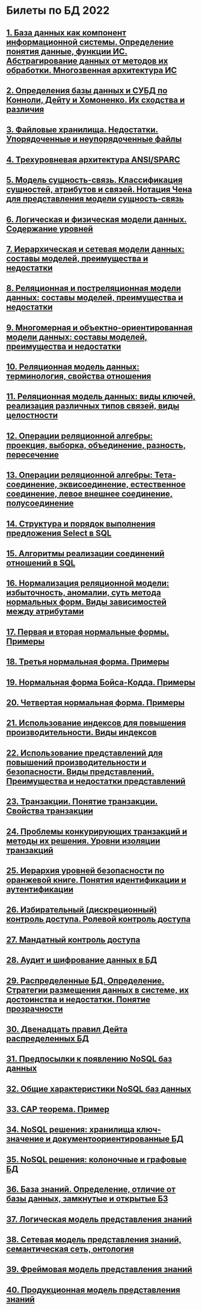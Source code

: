 # Билеты по БД 2022

## [1. База данных как компонент информационной системы. Определение понятия данные, функции ИС. Абстрагирование данных от методов их обработки. Многозвенная архитектура ИС](../exam/Question_1.md)

## [2. Определения базы данных и СУБД по Конноли, Дейту и Хомоненко. Их сходства и различия](../exam/Question_2.md)

## [3. Файловые хранилища. Недостатки. Упорядоченные и неупорядоченные файлы](../exam/Question_3.md)

## [4. Трехуровневая архитектура ANSI/SPARC](../exam/Question_4.md)

## [5. Модель сущность-связь. Классификация сущностей, атрибутов и связей. Нотация Чена для представления модели сущность-связь](../exam/Question_5.md)

## [6. Логическая и физическая модели данных. Содержание уровней](../exam/Question_6.md)

## [7. Иерархическая и сетевая модели данных: составы моделей, преимущества и недостатки](../exam/Question_7.md)

## [8. Реляционная и постреляционная модели данных: составы моделей, преимущества и недостатки](../exam/Question_8.md)

## [9. Многомерная и объектно-ориентированная модели данных: составы моделей, преимущества и недостатки](../exam/Question_9.md)

## [10. Реляционная модель данных: терминология, свойства отношения](../exam/Question_10.md)

## [11. Реляционная модель данных: виды ключей, реализация различных типов связей, виды целостности](../exam/Question_11.md)

## [12. Операции реляционной алгебры: проекция, выборка, объединение, разность, пересечение](../exam/Question_12.md)

## [13. Операции реляционной алгебры: Тета-соединение, эквисоединение, естественное соединение, левое внешнее соединение, полусоединение](../exam/Question_13.md)

## [14. Структура и порядок выполнения предложения Select в SQL](../exam/Question_14.md)

## [15. Алгоритмы реализации соединений отношений в SQL](../exam/Question_15.md)

## [16. Нормализация реляционной модели: избыточность, аномалии, суть метода нормальных форм. Виды зависимостей между атрибутами](../exam/Question_16.md)

## [17. Первая и вторая нормальные формы. Примеры](../exam/Question_17.md)

## [18. Третья нормальная форма. Примеры](../exam/Question_18.md)

## [19. Нормальная форма Бойса-Кодда. Примеры](../exam/Question_19.md)

## [20. Четвертая нормальная форма. Примеры](../exam/Question_20.md)

## [21. Использование индексов для повышения производительности. Виды индексов](../exam/Question_21.md)

## [22. Использование представлений для повышений производительности и безопасности. Виды представлений. Преимущества и недостатки представлений](../exam/Question_22.md)

## [23. Транзакции. Понятие транзакции. Свойства транзакции](../exam/Question_23.md)

## [24. Проблемы конкурирующих транзакций и методы их решения. Уровни изоляции транзакций](../exam/Question_24.md)

## [25. Иерархия уровней безопасности по оранжевой книге. Понятия идентификации и аутентификации](../exam/Question_25.md)

## [26. Избирательный (дискреционный) контроль доступа. Ролевой контроль доступа](../exam/Question_26.md)

## [27. Мандатный контроль доступа](../exam/Question_27.md)

## [28. Аудит и шифрование данных в БД](../exam/Question_28.md)

## [29. Распределенные БД. Определение. Стратегии размещения данных в системе, их достоинства и недостатки. Понятие прозрачности](../exam/Question_29.md)

## [30. Двенадцать правил Дейта распределенных БД](../exam/Question_30.md)

## [31. Предпосылки к появлению NoSQL баз данных](../exam/Question_31.md)

## [32. Общие характеристики NoSQL баз данных](../exam/Question_32.md)

## [33. CAP теорема. Пример](../exam/Question_33.md)

## [34. NoSQL решения: хранилища ключ-значение и документоориентированные БД](../exam/Question_34.md)

## [35. NoSQL решения: колоночные и графовые БД](../exam/Question_35.md)

## [36. База знаний. Определение, отличие от базы данных, замкнутые и открытые БЗ](../exam/Question_36.md)

## [37. Логическая модель представления знаний](../exam/Question_37.md)

## [38. Сетевая модель представления знаний, семантическая сеть, онтология](../exam/Question_38.md)

## [39. Фреймовая модель представления знаний](../exam/Question_39.md)

## [40. Продукционная модель представления знаний](../exam/Question_40.md)

